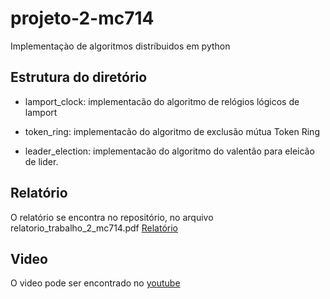 # projeto-2-mc714
Implementaçào de algoritmos distríbuidos em python

## Estrutura do diretório

- lamport_clock: implementacão do algoritmo de relógios lógicos de lamport

- token_ring: implementacão do algoritmo de exclusão mútua Token Ring

- leader_election: implementacão do algoritmo do valentão para eleicão de lider.

## Relatório 

O relatório se encontra no repositório, no arquivo
relatorio_trabalho_2_mc714.pdf
[Relatório](relatorio_trabalho_2_mc714.pdf)

## Video

O video pode ser encontrado no [youtube](https://www.youtube.com/watch?v=OnePZd7NAwY)
